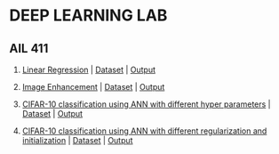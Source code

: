 # DEEP LEARNING LAB
## AIL 411

1. [Linear Regression](https://github.com/don-sabu/deep-learning-basics/blob/main/programs/linear_regression.py) | [Dataset](https://github.com/don-sabu/deep-learning-basics/blob/main/dataset/height-weight.csv) | [Output](https://github.com/don-sabu/deep-learning-basics/blob/main/output/Linear_regression_output.png)

2. [Image Enhancement](https://github.com/don-sabu/deep-learning-basics/blob/main/programs/Image_Enhancement.py) | [Dataset](https://github.com/don-sabu/deep-learning-basics/blob/main/dataset/komodo_dragon.jpg) | [Output](https://github.com/don-sabu/deep-learning-basics/blob/main/output/Image_Engancement_output.png)

3. [CIFAR-10 classification using ANN with different hyper parameters](https://github.com/don-sabu/deep-learning-basics/blob/main/programs/CIFAR10_using_ANN.py) | [Dataset](https://placehold.jp/30/dd6699/ffffff/300x150.png?text=Inbuilt+Dataset) | [Output](https://github.com/don-sabu/deep-learning-basics/blob/main/output/Experiment_03.pdf)

4. [CIFAR-10 classification using ANN with different regularization and initialization](https://github.com/don-sabu/deep-learning-basics/blob/main/programs/CIFAR10_using_ANN.py) | [Dataset](https://placehold.jp/30/dd6699/ffffff/300x150.png?text=Inbuilt+Dataset) | [Output](https://github.com/don-sabu/deep-learning-basics/blob/main/output/Experiment_03.pdf)
